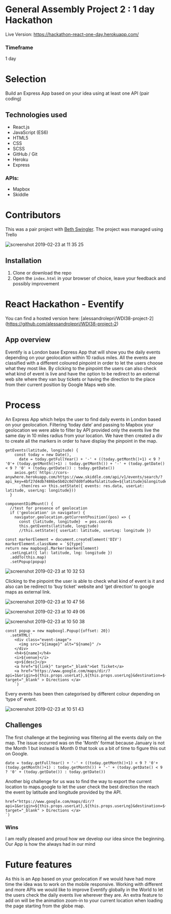 # General Assembly Project 2 : 1 day Hackathon

Live Version: https://hackathon-react-one-day.herokuapp.com/

### Timeframe
1 day

# Selection

Build an Express App based on your idea using at least one API (pair coding)


## Technologies used

* React.js
* JavaScript (ES6)
* HTML5
* CSS
* SCSS
* GitHub / Git
* Heroku
* Express

### APIs:

* Mapbox
* Skiddle

# Contributors

This was a pair project with [Beth Swingler](https://github.com/laceswingybethler/WDI-project-02). The project was managed using Trello

![screenshot 2019-02-23 at 11 35 25](https://user-images.githubusercontent.com/42512889/53285936-2e511f80-375f-11e9-8ea6-6e5a9aeed63d.png)



## Installation

1. Clone or download the repo
2. Open the `index.html` in your browser of choice, leave your feedback and possibly improvement



# React Hackathon - Eventify


You can find a hosted version here:
[alessandrolepri/WDI38-project-2]
(https://github.com/alessandrolepri/WDI38-project-2)



## App overview
Eventify is a London base Express App that will show you the daily events depending on your geolocation within 10 radius miles.
All the events are classified with a different coloured pinpoint in order to let the users choose what they most like.
By clicking to the pinpoint the users can also check what kind of event is live and have the option to be redirect to an external web site where they van buy tickets or having the direction to the place from their current position by Google Maps web site.  


# Process

An Express App which helps the user to find daily events in London based on your geolocation. Filtering ‘today date’ and passing to Mapbox your geolocation we were able to filter by API provided only the events live the same day in 10 miles radius from your location. We have then created a div to create all the markers in order  to have display the pinpoint in the map.
```
getEvents(latitude, longitude) {
    const today = new Date(),
      date = today.getFullYear() + '-' + ((today.getMonth()+1) < 9 ? '0'+ (today.getMonth()+1) : today.getMonth()) + '-' + (today.getDate() < 9 ? '0' + (today.getDate()) : today.getDate())
    axios.get(`https://cors-anywhere.herokuapp.com/https://www.skiddle.com/api/v1/events/search/?api_key=4bf27d4db7486be5b02c0d7dd0fa06af&latitude=${latitude}&longitude=${longitude}&radius=3&order=distance&description=1&minDate=${date}&maxDate=${date}&limit=100`)
      .then(res => this.setState({ events: res.data, userLat: latitude, userLng: longitude}))
  }
  ```
  ```
  componentDidMount() {
    //test for presence of geolocation
    if ('geolocation' in navigator) {
      navigator.geolocation.getCurrentPosition((pos) => {
        const {latitude, longitude}  = pos.coords
        this.getEvents(latitude, longitude)
        //this.setState({ userLat: latitude, userLng: longitude })
```
```
const markerElement = document.createElement('DIV')
markerElement.className = `${type}`
return new mapboxgl.Marker(markerElement)
  .setLngLat({ lat: latitude, lng: longitude })
  .addTo(this.map)
  .setPopup(popup)
  ```
  ![screenshot 2019-02-23 at 10 32 53](https://user-images.githubusercontent.com/42512889/53285247-699b2080-3756-11e9-80c2-620c8dc04ea7.png)

 Clicking to the pinpoint the user is able to check what kind of event is it and also can be redirect to ‘buy ticket’ website and ‘get direction’ to google maps as external link.

![screenshot 2019-02-23 at 10 47 56](https://user-images.githubusercontent.com/42512889/53285453-7f114a00-3758-11e9-8e9b-35d8e9895e5a.png)

![screenshot 2019-02-23 at 10 49 06](https://user-images.githubusercontent.com/42512889/53285471-ae27bb80-3758-11e9-8e5b-d7d83067b5dc.png)

![screenshot 2019-02-23 at 10 50 38](https://user-images.githubusercontent.com/42512889/53285483-e0391d80-3758-11e9-8a05-3e1b970f78aa.png)

```
const popup = new mapboxgl.Popup({offset: 20})
  .setHTML(`
    <div class="event-image">
      <img src="${image}" alt="${name}" />
    </div>
    <h4>${name}</h4>
    <i>${venue}</i>
    <p>${desc}</p>
    <a href="${link}" target="_blank">Get Ticket</a>
    <a href="https://www.google.com/maps/dir/?api=1&origin=${this.props.userLat},${this.props.userLng}&destination=${latitude},${longitude}" target="_blank" > Directions </a>
    `)
```

 Every events has been then categorised by different colour depending on ‘type of’ event.

![screenshot 2019-02-23 at 10 51 43](https://user-images.githubusercontent.com/42512889/53285499-065ebd80-3759-11e9-89ee-3fb71a0e2bae.png)


## Challenges

The first challenge at the beginning was filtering all the events daily on the map. The issue occurred was on the 'Month' format because January is not the Month 1 but instead is Month 0 that took us a bit of time to figure this out on Google.
```
date = today.getFullYear() + '-' + ((today.getMonth()+1) < 9 ? '0'+ (today.getMonth()+1) : today.getMonth()) + '-' + (today.getDate() < 9 ? '0' + (today.getDate()) : today.getDate())
```

Another big challenge for us was to find the way to export the current location to maps.google to let the user check the best direction the reach the event by latitude and longitude provided by the API.

```
href="https://www.google.com/maps/dir/?api=1&origin=${this.props.userLat},${this.props.userLng}&destination=${latitude},${longitude}" target="_blank" > Directions </a>
`)
```

### Wins

I am really pleased and proud how we develop our idea since the beginning. Our App is how the always had in our mind




# Future features

As this is an App based on your geolocation if we would have had more time the idea was to work on the mobile responsive.
Working with different and more APIs we would like to improve Eventify globally in the World to let the users check the daily events live wherever they are.
An extra feature to add on will be the animation zoom-in to your current location when loading the page starting from the globe map.
